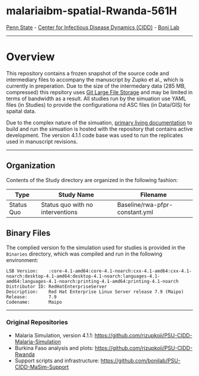 # malariaibm-spatial-Rwanda-561H

[Penn State](https://www.psu.edu/) - [Center for Infectious Disease Dynamics (CIDD)](https://www.huck.psu.edu/institutes-and-centers/center-for-infectious-disease-dynamics) - [Boni Lab](http://mol.ax/)

---

# Overview

This repository contains a frozen snapshot of the source code and intermediary files to accompany the manuscript by Zupko et al., which is currently in preperation. Due to the size of the intermedary data (285 MB, compressed) this repsitory uses [Git Large File Storage](https://git-lfs.github.com/) and may be limited in terms of bandwidth as a result. All studies run by the simuation use YAML files (in Studies) to provide the configurationa nd ASC files (in Data/GIS) for spaital data.

Due to the complex nature of the simuation, [primary living documentation](https://github.com/rjzupkoii/PSU-CIDD-Malaria-Simulation) to build and run the simuation is hosted with the repository that contains active development. The version 4.1.1 code base was used to run the replicates used in manuscript revisions.

---

## Organization

Contents of the Study directory are organized in the following fashion:

| Type | Study Name | Filename |
| --- | --- | --- |
| Status Quo | Status quo with no interventions | Baseline/rwa-pfpr-constant.yml |

## Binary Files

The complied version fo the simulation used for studies is provided in the `Binaries` directory, which was compiled and run in the following environment:

```
LSB Version:    :core-4.1-amd64:core-4.1-noarch:cxx-4.1-amd64:cxx-4.1-noarch:desktop-4.1-amd64:desktop-4.1-noarch:languages-4.1-amd64:languages-4.1-noarch:printing-4.1-amd64:printing-4.1-noarch
Distributor ID: RedHatEnterpriseServer
Description:    Red Hat Enterprise Linux Server release 7.9 (Maipo)
Release:        7.9
Codename:       Maipo
```

---

### Original Repositories
- Malaria Simulation, version 4.1.1: https://github.com/rjzupkoii/PSU-CIDD-Malaria-Simulation
- Burkina Faso analysis and plots: https://github.com/rjzupkoii/PSU-CIDD-Rwanda
- Support scripts and infrastructure: https://github.com/bonilab/PSU-CIDD-MaSim-Support
